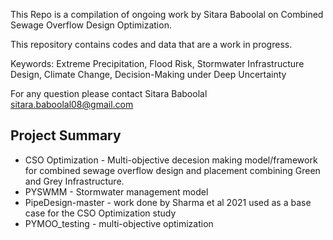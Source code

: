 This Repo is a compilation of ongoing work by Sitara Baboolal on Combined Sewage Overflow Design Optimization.

 This repository contains codes and data that are a work in progress.

Keywords:
Extreme Precipitation, Flood Risk, Stormwater Infrastructure Design, 
Climate Change, Decision-Making under Deep Uncertainty

For any question please contact Sitara Baboolal sitara.baboolal08@gmail.com
    
Project Summary
--------------
* CSO Optimization - Multi-objective decesion making model/framework for combined sewage overflow design and placement combining Green and Grey Infrastructure.
* PYSWMM - Stormwater management model 
* PipeDesign-master - work done by Sharma et al 2021 used as a base case for the CSO Optimization study
* PYMOO_testing - multi-objective optimization 
